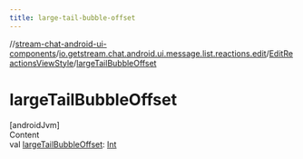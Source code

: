 ```yaml
---
title: large-tail-bubble-offset
---
```

//[stream-chat-android-ui-components](../../../index.md)/[io.getstream.chat.android.ui.message.list.reactions.edit](../index.md)/[EditReactionsViewStyle](index.md)/[largeTailBubbleOffset](largeTailBubbleOffset.md)



# largeTailBubbleOffset  
[androidJvm]  
Content  
val [largeTailBubbleOffset](largeTailBubbleOffset.md): [Int](https://kotlinlang.org/api/latest/jvm/stdlib/kotlin/-int/index.html)  



